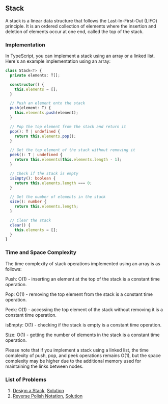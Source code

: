 ## Stack

A stack is a linear data structure that follows the Last-In-First-Out (LIFO) principle. It is an ordered collection of elements where the insertion and deletion of elements occur at one end, called the top of the stack.

### Implementation

In TypeScript, you can implement a stack using an array or a linked list. Here's an example implementation using an array:

```ts
class Stack<T> {
  private elements: T[];

  constructor() {
    this.elements = [];
  }

  // Push an element onto the stack
  push(element: T) {
    this.elements.push(element);
  }

  // Pop the top element from the stack and return it
  pop(): T | undefined {
    return this.elements.pop();
  }

  // Get the top element of the stack without removing it
  peek(): T | undefined {
    return this.elements[this.elements.length - 1];
  }

  // Check if the stack is empty
  isEmpty(): boolean {
    return this.elements.length === 0;
  }

  // Get the number of elements in the stack
  size(): number {
    return this.elements.length;
  }

  // Clear the stack
  clear() {
    this.elements = [];
  }
}
```

### Time and Space Complexity

The time complexity of stack operations implemented using an array is as follows:

Push: O(1) - inserting an element at the top of the stack is a constant time operation.

Pop: O(1) - removing the top element from the stack is a constant time operation.

Peek: O(1) - accessing the top element of the stack without removing it is a constant time operation.

isEmpty: O(1) - checking if the stack is empty is a constant time operation.

Size: O(1) - getting the number of elements in the stack is a constant time operation.

Please note that if you implement a stack using a linked list, the time complexity of push, pop, and peek operations remains O(1), but the space complexity may be higher due to the additional memory used for maintaining the links between nodes.

### List of Problems

1. [Design a Stack](01-implement-stack/question.md), [Solution](01-implement-stack/stack.ts)
2. [Reverse Polish Notation](02-reverse-polish-notation/question.md), [Solution](02-reverse-polish-notation/rpn.ts)
